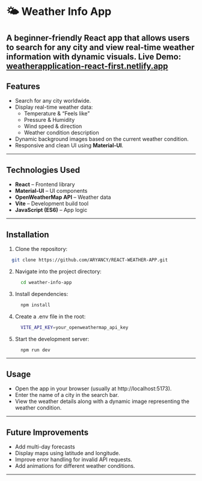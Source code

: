 # 🌤️ Weather Info App

A beginner-friendly **React app** that allows users to search for any city and view real-time weather information with dynamic visuals.
 **Live Demo:** [weatherapplication-react-first.netlify.app](https://weatherapplication-react-first.netlify.app)
---

## Features

- Search for any city worldwide.
- Display real-time weather data:
  - Temperature & “Feels like”
  - Pressure & Humidity
  - Wind speed & direction
  - Weather condition description
- Dynamic background images based on the current weather condition.
- Responsive and clean UI using **Material-UI**.

---

## Technologies Used

- **React** – Frontend library
- **Material-UI** – UI components
- **OpenWeatherMap API** – Weather data
- **Vite** – Development build tool
- **JavaScript (ES6)** – App logic

---

## Installation

1.  Clone the repository:  
   ```bash
     git clone https://github.com/ARYANCY/REACT-WEATHER-APP.git
   ```

2. Navigate into the project directory:
   ```bash
     cd weather-info-app
   ```
3. Install dependencies:
   ```bash
     npm install
   ```
4. Create a .env file in the root:
   ```bash
     VITE_API_KEY=your_openweathermap_api_key
   ```
5. Start the development server:
   ```bash
     npm run dev
   ```

---

## Usage
- Open the app in your browser (usually at http://localhost:5173).
- Enter the name of a city in the search bar.
- View the weather details along with a dynamic image representing the weather condition.

---

## Future Improvements
- Add multi-day forecasts
- Display maps using latitude and longitude.
- Improve error handling for invalid API requests.
- Add animations for different weather conditions.


---
